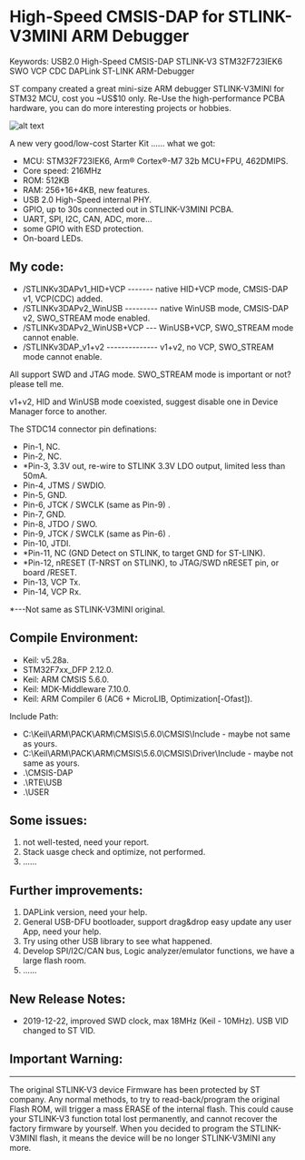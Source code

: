 # High-Speed CMSIS-DAP for STLINK-V3MINI ARM Debugger 

Keywords: USB2.0 High-Speed CMSIS-DAP STLINK-V3 STM32F723IEK6 SWO VCP CDC DAPLink ST-LINK ARM-Debugger

ST company created a great mini-size ARM debugger STLINK-V3MINI for STM32 MCU, cost you ~US$10 only. Re-Use the high-performance PCBA hardware, you can do more interesting projects or hobbies. 

![alt text](https://github.com/RadioOperator/CMSIS-DAP_for_STLINK-V3MINI/blob/master/STLINK-V3MINI/Pics/STLINK-V3MINI_p3.jpg)

A new very good/low-cost Starter Kit ...... what we got:

 - MCU: STM32F723IEK6, Arm® Cortex®-M7 32b MCU+FPU, 462DMIPS.
 - Core speed: 216MHz
 - ROM: 512KB
 - RAM: 256+16+4KB, new features.
 - USB 2.0 High-Speed internal PHY.
 - GPIO, up to 30s connected out in STLINK-V3MINI PCBA.
 - UART, SPI, I2C, CAN, ADC, more...
 - some GPIO with ESD protection.
 - On-board LEDs.
 
 
## My code:
   -  /STLINKv3DAPv1_HID+VCP ------- native HID+VCP mode, CMSIS-DAP v1, VCP(CDC) added.
   -  /STLINKv3DAPv2_WinUSB --------- native WinUSB mode, CMSIS-DAP v2, SWO_STREAM mode enabled.
   -  /STLINKv3DAPv2_WinUSB+VCP --- WinUSB+VCP, SWO_STREAM mode cannot enable.
   -  /STLINKv3DAP_v1+v2 -------------- v1+v2, no VCP, SWO_STREAM mode cannot enable.

All support SWD and JTAG mode.  SWO_STREAM mode is important or not? please tell me.

v1+v2, HID and WinUSB mode coexisted, suggest disable one in Device Manager force to another.

The STDC14 connector pin definations:

   -  Pin-1,  NC.
   -  Pin-2,  NC.
   - *Pin-3,  3.3V out, re-wire to STLINK 3.3V LDO output, limited less than 50mA.
   -  Pin-4,  JTMS / SWDIO.
   -  Pin-5,  GND.
   -  Pin-6,  JTCK / SWCLK (same as Pin-9) .
   -  Pin-7,  GND.
   -  Pin-8,  JTDO / SWO.
   -  Pin-9,  JTCK / SWCLK (same as Pin-6) .
   -  Pin-10, JTDI.
   - *Pin-11, NC (GND Detect on STLINK, to target GND for ST-LINK).
   - *Pin-12, nRESET (T-NRST on STLINK), to JTAG/SWD nRESET pin, or board /RESET.
   -  Pin-13, VCP Tx.
   -  Pin-14, VCP Rx.
  
 *---Not same as STLINK-V3MINI original.

## Compile Environment:
   - Keil: v5.28a.
   - STM32F7xx_DFP 2.12.0.
   - Keil: ARM CMSIS 5.6.0.
   - Keil: MDK-Middleware 7.10.0.
   - Keil: ARM Compiler 6 (AC6 + MicroLIB, Optimization[-Ofast]).
   

Include Path:
  - C:\Keil\ARM\PACK\ARM\CMSIS\5.6.0\CMSIS\Include            - maybe not same as yours.
  - C:\Keil\ARM\PACK\ARM\CMSIS\5.6.0\CMSIS\Driver\Include     - maybe not same as yours.
  - .\CMSIS-DAP
  - .\RTE\USB
  - .\USER


## Some issues:
1. not well-tested, need your report.
2. Stack uasge check and optimize, not performed.
3. ......


## Further improvements:
1. DAPLink version, need your help.
2. General USB-DFU bootloader, support drag&drop easy update any user App, need your help.
3. Try using other USB library to see what happened.
4. Develop SPI/I2C/CAN bus, Logic analyzer/emulator functions, we have a large flash room.
5. ......


## New Release Notes:
 - 2019-12-22, improved SWD clock, max 18MHz (Keil - 10MHz).  USB VID changed to ST VID.


## Important Warning:
---------------------
The original STLINK-V3 device Firmware has been protected by ST company. Any normal methods, to try to read-back/program the original Flash ROM, will trigger a mass ERASE of the internal flash. This could cause your STLINK-V3 function total lost permanently, and cannot recover the factory firmware by yourself. When you decided to program the STLINK-V3MINI flash, it means the device will be no longer STLINK-V3MINI any more.
